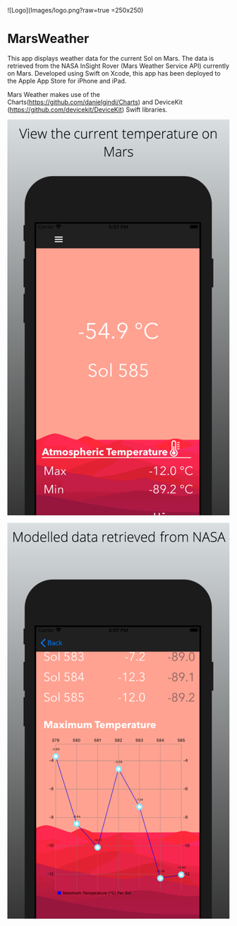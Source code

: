 ![Logo](Images/logo.png?raw=true =250x250)


# MarsWeather

This app displays weather data for the current Sol on Mars. The data is retrieved from the NASA InSight Rover (Mars Weather Service API) currently on Mars. Developed using Swift on Xcode, this app has been deployed to the Apple App Store for iPhone and iPad.

Mars Weather makes use of the Charts(https://github.com/danielgindi/Charts) and DeviceKit (https://github.com/devicekit/DeviceKit) Swift libraries. 

![Logo](Images/screenshot_1.png?raw=true)

![Logo](Images/screenshot_2.png?raw=true)
